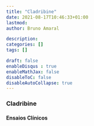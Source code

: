 ```yaml
---
title: "Cladribine"
date: 2021-08-17T10:46:33+01:00
lastmod: 
author: Bruno Amaral

description: 
categories: []
tags: []

draft: false
enableDisqus : true
enableMathJax: false
disableToC: false
disableAutoCollapse: true
---
```


<h3 id="Cladribine">Cladribine</h3>
<ol class="articles Cladribine"></ol>
<h4>Ensaios Clínicos</h4>
<ol class="trials Cladribine"></ol>